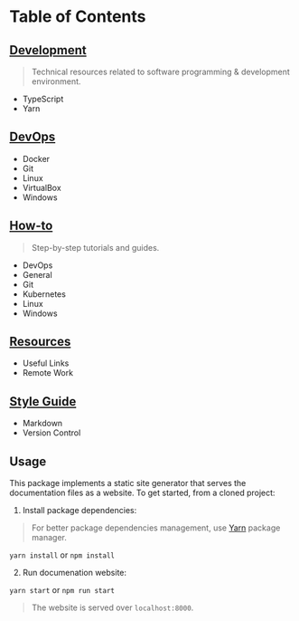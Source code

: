 # Table of Contents

## [Development](./content/development/index.md)

> Technical resources related to software programming & development environment.

- TypeScript
- Yarn

## [DevOps](./content/devops/index.md)

- Docker
- Git
- Linux
- VirtualBox
- Windows

## [How-to](./content/how-to/index.md)

> Step-by-step tutorials and guides.

- DevOps
- General
- Git
- Kubernetes
- Linux
- Windows

## [Resources](./content/resources/index.md)

- Useful Links
- Remote Work

## [Style Guide](./content/style-guide/index.md)

- Markdown
- Version Control

## Usage

This package implements a static site generator that serves the documentation
files as a website. To get started, from a cloned project:

1. Install package dependencies:

> For better package dependencies management, use
[Yarn](https://classic.yarnpkg.com/en/docs/install) package manager.

`yarn install` or `npm install`

2. Run documenation website:

`yarn start` or `npm run start`

> The website is served over `localhost:8000`.
